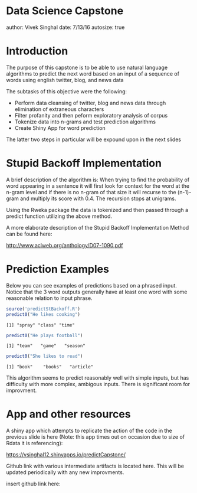 Data Science Capstone
========================================================
author: Vivek Singhal
date: 7/13/16
autosize: true

Introduction
========================================================

The purpose of this capstone is to be able to use natural language algorithms to predict the next word based on an input of a sequence of words using english twitter, blog, and news data

The subtasks of this objective were the following:

- Perform data cleansing of twitter, blog and news data through elimination of extraneous characters
- Filter profanity and then peform exploratory analysis of corpus
- Tokenize data into n-grams and test prediction algorithms
- Create Shiny App for word prediction

The latter two steps in particular will be expound upon in the next slides


Stupid Backoff Implementation
========================================================

A brief description of the algorithm is: When trying to find the probability of word appearing in a sentence it will first look for context for the word at the n-gram level and if there is no n-gram of that size it will recurse to the (n-1)-gram and multiply its score with 0.4. The recursion stops at unigrams.

Using the Rweka package the data is tokenized and then passed through a predict function utilizing the above method. 

A more elaborate description of the Stupid Backoff Implementation Method can be found here:

http://www.aclweb.org/anthology/D07-1090.pdf

Prediction Examples
========================================================

Below you can see examples of predictions based on a phrased input. Notice that the 3 word outputs generally have at least one word with some reasonable relation to input phrase.


```r
source('predictStBackoff.R')
predict0("He likes cooking")
```

```
[1] "spray" "class" "time" 
```

```r
predict0("He plays football")
```

```
[1] "team"   "game"   "season"
```

```r
predict0("She likes to read")
```

```
[1] "book"    "books"   "article"
```

This algorithm seems to predict reasonably well with simple inputs, but has difficulty with more complex, ambigous inputs. There is significant room for improvment.

App and other resources
========================================================
A shiny app which attempts to replicate the action of the code in the previous slide is here (Note: this app times out on occasion due to size of Rdata it is referencing):

https://vsinghal12.shinyapps.io/predictCapstone/


Github link with various intermediate artifacts is located here. This will be updated periodically with any new improvments. 

insert github link here:
